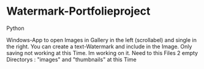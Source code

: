 # Watermark-Portfolieproject
Python

Windows-App to open Images in Gallery in the left (scrollabel) and single in the right.
You can create a text-Watermark and include in the Image.
Only saving not working at this Time. Im working on it.
Need to this Files 2 empty Directorys : "images" and "thumbnails" at this Time
